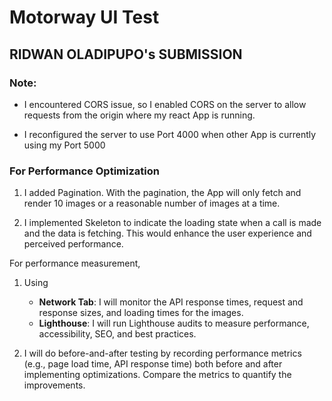 # Motorway UI Test

## RIDWAN OLADIPUPO's SUBMISSION

### Note:

- I encountered CORS issue, so I enabled CORS on the server to allow requests from the origin where my react App is running.

- I reconfigured the server to use Port 4000 when other App is currently using my Port 5000

### For Performance Optimization

1. I added Pagination. With the pagination, the App will only fetch and render 10 images or a reasonable number of images at a time.

2. I implemented Skeleton to indicate the loading state when a call is made and the data is fetching. This would enhance the user experience and perceived performance.

For performance measurement,

1. Using

   - **Network Tab**: I will monitor the API response times, request and response sizes, and loading times for the images.
   - **Lighthouse**: I will run Lighthouse audits to measure performance, accessibility, SEO, and best practices.

2. I will do before-and-after testing by recording performance metrics (e.g., page load time, API response time) both before and after implementing optimizations. Compare the metrics to quantify the improvements.
